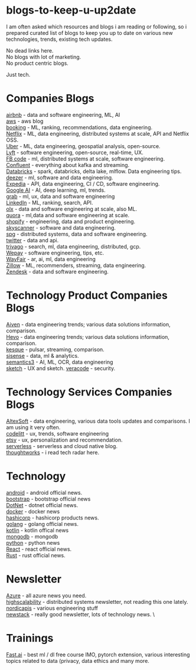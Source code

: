 # blogs-to-keep-u-up2date
I am often asked which resources and blogs i am reading or following, so i prepared curated list of blogs to keep you up to date on various new technologies, trends, existing tech updates.

No dead links here. \
No blogs with lot of marketing. \
No product centric blogs. 

Just tech.

# Companies Blogs 

[airbnb](https://medium.com/airbnb-engineering) - data and software engineering, ML, AI \
[aws](https://aws.amazon.com/blogs/aws/) - aws blog \
[booking](https://blog.booking.com/) - ML, ranking, recommendations, data engineering. \
[Netflix](https://netflixtechblog.com/) - ML, data engineering, distributed systems at scale, API and Netflix OSS. \
[Uber](https://eng.uber.com/) - ML, data engineering, geospatial analysis, open-source. \
[Lyft](https://eng.lyft.com/) - software engineering, open-source, real-time, UX. \
[FB code](https://engineering.fb.com/) - ml, distributed systems at scale, software engineering. \
[Confluent](https://www.confluent.io/blog/) - everything about kafka and streaming. \
[Databricks](https://databricks.com/blog) - spark, databricks, delta lake, mlflow. Data engineering tips. \
[deezer](https://deezer.io/) - ml, software and data engineering. \
[Expedia](https://medium.com/expedia-group-tech/) - API, data engineering, CI / CD, software engineering. \
[Google AI](https://ai.googleblog.com/) - AI, deep learning, ml, trends. \
[grab](https://engineering.grab.com/) - ml, ux, data and software engineering \
[LinkedIn](https://engineering.linkedin.com/) - ML, ranking, search, API. \
[olx](https://tech.olx.com/) - data and software engineering at scale, also ML. \
[quora](https://www.quora.com/q/quoraengineering) - ml,data and software engineering at scale. \
[shopify](https://shopify.engineering/) - engineering, data and product engineering. \
[skyscanner](https://medium.com/@SkyscannerEng) - software and data engineering. \
[spg](https://sbg.technology/) - distributed systems, data and software engineering. \
[twitter](https://blog.twitter.com/engineering/en_us.html) - data and api. \
[trivago](https://tech.trivago.com/) - search, ml, data engineering, distributed, gcp. \
[Wepay](https://wecode.wepay.com/) - software engineering, tips, etc. \
[WayFair](https://tech.wayfair.com/) - ar, ai, ml, data engineering \
[Zillow](https://www.zillow.com/tech/) - ML, recommenders, streaming, data engineering. \
[Zendesk](https://medium.com/zendesk-engineering) - data and software engineering.


# Technology Product Companies Blogs 

[Aiven](https://aiven.io/blog?posts=30) - data engineering trends; various data solutions information, comparison. \
[Hevo](https://hevodata.com/blog/) - data engineering trends; various data solutions information, comparison. \
[kesque](https://kesque.com/blog/) - pulsar, streaming, comparison. \
[sisense](https://www.sisense.com/blog/?pg=3) - data, ml & analytics. \
[semantics3](https://www.semantics3.com/blog/) - AI, ML, OCR, data engineering \
[sketch](https://www.sketch.com/blog/) - UX and sketch.
[veracode](https://www.veracode.com/blog) - security.

# Technology Services Companies Blogs 
 
[AltexSoft](https://www.altexsoft.com/blog/) - data engineering, various data tools updates and comparisons. I am using it very often.  \
[codelitt](https://blog.codelitt.com/) - ux, trends, software engineering \
[etsy](https://codeascraft.com/) - ux, personalization and recommendation. \
[serverless](https://www.serverless.com/blog) - serverless and cloud native blog. \
[thoughtworks](https://www.thoughtworks.com/insights) - i read tech radar here.

# Technology 

[android](https://android-developers.googleblog.com/) - android official news. \
[bootstrap](https://blog.getbootstrap.com/) - bootstrap official news \
[DotNet](https://devblogs.microsoft.com/dotnet/) - dotnet official news.\
[docker](https://www.docker.com/blog/) - docker news \
[hashicorp](https://www.hashicorp.com/blog) - hashicorp products news. \
[golang](https://blog.golang.org/) - golang official news. \
[kotlin](https://blog.jetbrains.com/kotlin/) - kotlin offical news \
[mongodb](https://engineering.mongodb.com/) - mongodb \
[python](https://devblogs.microsoft.com/python/) - python news \
[React](https://reactjs.org/blog/all.html) - react official news. \
[Rust](https://blog.rust-lang.org/) - rust official news.


# Newsletter 

[Azure](https://azureweekly.info/) - all azure news you need. \
[highscalability](http://highscalability.com/) - distributed systems newsletter, not reading this one lately. \
[nordicapis](https://nordicapis.com/blog/) - various engineering stuff \
[newstack](https://thenewstack.io/) - really good newsletter, lots of technology news. \


# Trainings 

[Fast.ai](https://www.fast.ai/) - best ml / dl free course IMO, pytorch extension, various interesting topics related to data (privacy, data ethics and many more. 


